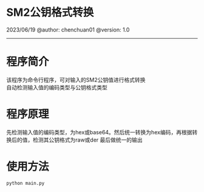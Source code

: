 # SM2公钥格式转换

2023/06/19
@author: chenchuan01
@version: 1.0

---

# 程序简介

该程序为命令行程序，可对输入的SM2公钥值进行格式转换  
自动检测输入值的编码类型与公钥格式类型

# 程序原理

先检测输入值的编码类型，为hex或base64。然后统一转换为hex编码，再根据转换后的值，检测其公钥格式为raw或der
最后做统一的输出

# 使用方法

`python main.py`